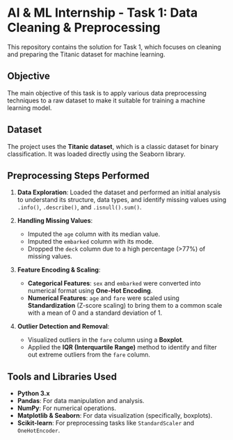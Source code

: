 # AI & ML Internship - Task 1: Data Cleaning & Preprocessing

This repository contains the solution for Task 1, which focuses on cleaning and preparing the Titanic dataset for machine learning.

## Objective

The main objective of this task is to apply various data preprocessing techniques to a raw dataset to make it suitable for training a machine learning model.

## Dataset

The project uses the **Titanic dataset**, which is a classic dataset for binary classification. It was loaded directly using the Seaborn library.

## Preprocessing Steps Performed

1.  **Data Exploration**: Loaded the dataset and performed an initial analysis to understand its structure, data types, and identify missing values using `.info()`, `.describe()`, and `.isnull().sum()`.

2.  **Handling Missing Values**:
    *   Imputed the `age` column with its median value.
    *   Imputed the `embarked` column with its mode.
    *   Dropped the `deck` column due to a high percentage (>77%) of missing values.

3.  **Feature Encoding & Scaling**:
    *   **Categorical Features**: `sex` and `embarked` were converted into numerical format using **One-Hot Encoding**.
    *   **Numerical Features**: `age` and `fare` were scaled using **Standardization** (Z-score scaling) to bring them to a common scale with a mean of 0 and a standard deviation of 1.

4.  **Outlier Detection and Removal**:
    *   Visualized outliers in the `fare` column using a **Boxplot**.
    *   Applied the **IQR (Interquartile Range)** method to identify and filter out extreme outliers from the `fare` column.

## Tools and Libraries Used

*   **Python 3.x**
*   **Pandas**: For data manipulation and analysis.
*   **NumPy**: For numerical operations.
*   **Matplotlib & Seaborn**: For data visualization (specifically, boxplots).
*   **Scikit-learn**: For preprocessing tasks like `StandardScaler` and `OneHotEncoder`.

